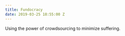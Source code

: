 ```yaml
---
title: Fundocracy
date: 2019-03-25 18:55:00 Z
---
```


Using the power of crowdsourcing to minimize suffering.